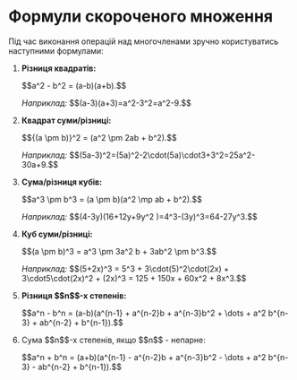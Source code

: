 # Формули скороченого множення

<p>Під час виконання операцій над многочленами зручно користуватись наступними формулами:</p>
<ol>
<li><p><b>Різниця квадратів:</b></p><p>$$a^2 - b^2 = (a-b)(a+b).$$</p></li>
<div class="space"></div>
   <p><i>Наприклад:</i> $$(a-3)(a+3)=a^2-3^2=a^2-9.$$</p>
<div class="space"></div>
<li><p><b>Квадрат суми/різниці:</b></p><p>$${(a \pm b)}^2 = (a^2 \pm 2ab + b^2).$$</p></li>
<div class="space"></div>
   <p><i>Наприклад:</i> $$(5a-3)^2=(5a)^2-2\cdot(5a)\cdot3+3^2=25a^2-30a+9.$$</p>
<div class="space"></div>
<li><p><b>Сума/різниця кубів:</b></p><p>$$a^3 \pm b^3 = (a \pm b)(a^2 \mp ab + b^2).$$</p></li>
<div class="space"></div>
   <p><i>Наприклад:</i> $$(4-3y)(16+12y+9y^2 )=4^3-(3y)^3=64-27y^3.$$</p>
<div class="space"></div>
<li><p><b>Куб суми/різниці:</b></p><p>$$(a \pm b)^3 = a^3 \pm 3a^2 b + 3ab^2 \pm b^3.$$</p></li>
<div class="space"></div>
   <p><i>Наприклад:</i> $$(5+2x)^3 = 5^3 + 3\cdot(5)^2\cdot(2x) + 3\cdot5\cdot(2x)^2 + (2x)^3 = 125 + 150x + 60x^2 + 8x^3.$$</p>
<div class="space"></div>
<li><p><b>Різниця $$n$$-х степенів:</b></p><p>$$a^n - b^n = (a-b)(a^{n-1} + a^{n-2}b + a^{n-3}b^2 + \dots + a^2 b^{n-3} + ab^{n-2} + b^{n-1}).$$</p></li>
<li><p>Сума $$n$$-х степенів, якщо $$n$$ - непарне:</p><p>$$a^n + b^n = (a+b)(a^{n-1} - a^{n-2}b + a^{n-3}b^2 - \dots + a^2 b^{n-3} - ab^{n-2} + b^{n-1}).$$</p></li>
</ol>